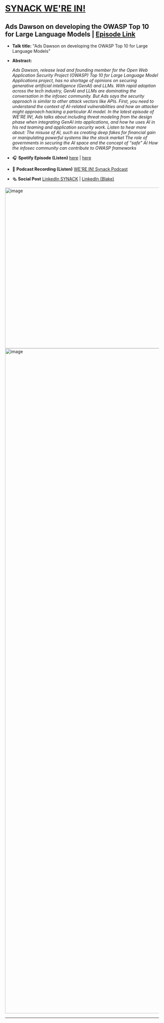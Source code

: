 # [SYNACK WE'RE IN!](https://www.synack.com/were-in-podcast/)
## Ads Dawson on developing the OWASP Top 10 for Large Language Models | [Episode Link](https://www.synack.com/podcast/ads-dawson-on-developing-the-owasp-top-10-for-large-language-models/)

- **Talk title:** "Ads Dawson on developing the OWASP Top 10 for Large Language Models"
- **Abstract:**

   _Ads Dawson, release lead and founding member for the Open Web Application Security Project (OWASP) Top 10 for Large Language Model Applications project, has no shortage of opinions on securing generative artificial intelligence (GenAI) and LLMs. With rapid adoption across the tech industry,    GenAI and LLMs are dominating the conversation in the infosec community. But Ads says the security approach is similar to other attack vectors like APIs. First, you need to understand the context of AI-related vulnerabilities and how an attacker might approach hacking a particular AI model.
   In the latest episode of WE’RE IN!, Ads talks about including threat modeling from the design phase when integrating GenAI into applications, and how he uses AI in his red teaming and application security work.
   Listen to hear more about:
   The misuse of AI, such as creating deep fakes for financial gain or manipulating powerful systems like the stock market
   The role of governments in securing the AI space and the concept of “safe” AI
   How the infosec community can contribute to OWASP frameworks_
   
- 🎧 **Spotify Episode (Listen)** [here](https://open.spotify.com/episode/3aUS7z52FMQAlckFP5pkCO?si=YqFbX7p2TwWBm3seJMIKcQ) | [here](https://open.spotify.com/episode/3aUS7z52FMQAlckFP5pkCO)
- 📣 **Podcast Recording (Listen)** [WE'RE IN! Synack Podcast](https://www.synack.com/were-in-podcast/)
- 🗞️ **Social Post** [LinkedIn SYNACK](https://www.linkedin.com/posts/synack-inc-_cybersecurity-infosec-ai-activity-7212092971322667010-6cpv) | [LinkedIn (Blake)](https://www.linkedin.com/posts/synack-inc-_cybersecurity-infosec-ai-activity-7212092971322667010-6cpv)

<img width="526" alt="image" src="https://github.com/user-attachments/assets/c72dac60-0537-4eea-9bd8-98c50d2ae484" />

<img width="2176" alt="image" src="https://github.com/user-attachments/assets/10f67e60-8a94-4df4-9253-5063eefaad9a" />

----------------------------------------
